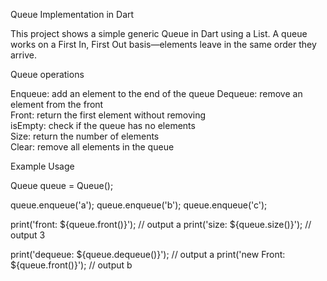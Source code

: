 Queue Implementation in Dart

This project shows a simple generic Queue in Dart using a List<T>. A queue works on a First In, First Out basis—elements leave in the same order they arrive.

Queue operations

Enqueue: add an element to the end of the queue 
Dequeue: remove an element from the front  
Front: return the first element without removing  
isEmpty: check if the queue has no elements  
Size: return the number of elements  
Clear: remove all elements in the queue

Example Usage

Queue<String> queue = Queue<String>();

  queue.enqueue('a');
  queue.enqueue('b');
  queue.enqueue('c');

  print('front: ${queue.front()}'); // output a
  print('size: ${queue.size()}'); // output 3

  print('dequeue: ${queue.dequeue()}'); // output a
  print('new Front: ${queue.front()}'); // output b